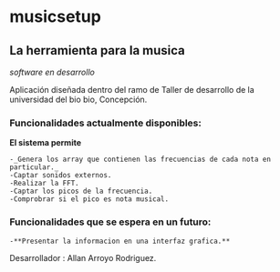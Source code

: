 # musicsetup

## La herramienta para la musica

_software en desarrollo_

Aplicación diseñada dentro del ramo de Taller de desarrollo de la universidad del bio bio, Concepción.

### Funcionalidades actualmente disponibles:

**El sistema permite**

    -_Genera los array que contienen las frecuencias de cada nota en particular._
    -Captar sonidos externos.
    -Realizar la FFT.
    -Captar los picos de la frecuencia.
    -Comprobrar si el pico es nota musical.

### Funcionalidades que se espera en un futuro:

    -**Presentar la informacion en una interfaz grafica.**

Desarrollador : Allan Arroyo Rodriguez.
